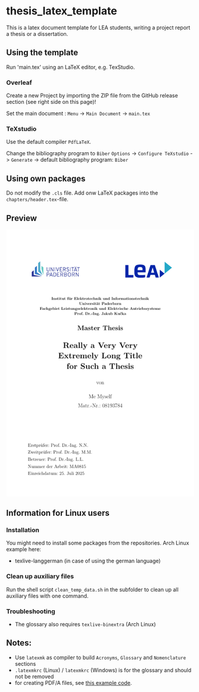 # thesis_latex_template
This is a latex document template for LEA students, writing a project report a thesis or a dissertation.

## Using the template
Run 'main.tex' using an LaTeX editor, e.g. TexStudio.

### Overleaf
Create a new Project by importing the ZIP file from the GitHub release section (see right side on this page)!

Set the main document :
`Menu` -> `Main Document` -> `main.tex`

### TeXstudio
Use the default compiler `PdfLaTeX`.

Change the bibliography program to `Biber`
`Options` -> `Configure TeXstudio` -> `Generate` -> default bibliography program: `Biber`

## Using own packages
Do not modify the `.cls` file. Add onw LaTeX packages into the `chapters/header.tex`-file.

## Preview
![](first_page.png)


## Information for Linux users

### Installation
You might need to install some packages from the repositories. Arch Linux example here:
 * texlive-langgerman (in case of using the german language)
 
### Clean up auxiliary files
Run the shell script `clean_temp_data.sh` in the subfolder to clean up all auxiliary files with one command.

### Troubleshooting
 * The glossary also requires `texlive-binextra` (Arch Linux)

## Notes:
 * Use `latexmk` as compiler to build `Acronyms`, `Glossary` and `Nomenclature` sections
 * `.latexmkrc` (Linux) / `latexmkrc` (Windows) is for the glossary and should not be removed 
 * for creating PDF/A files, see [this example code](https://www.overleaf.com/latex/templates/creating-pdf-slash-a-and-pdf-slash-x-files-with-the-pdfx-package/bbbycnbyqhnm). 
